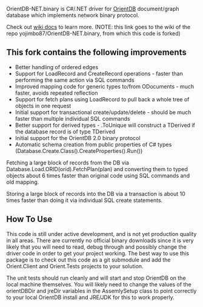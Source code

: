 OrientDB-NET.binary is C#/.NET driver for [OrientDB](http://www.orientdb.org/) document/graph database which implements network binary protocol.

Check out [wiki docs](https://github.com/yojimbo87/OrientDB-NET.binary/wiki) to learn more. (NOTE: this link goes to the wiki of the repo yojimbo87/OrientDB-NET.binary, from which this code is forked)

This fork contains the following improvements 
---------------------------------------------

* Better handling of ordered edges
* Support for LoadRecord and CreateRecord operations - faster than performing the same action via SQL commands
* Improved mapping code for generic types to/from ODocuments - much faster, avoids repeated reflection
* Support for fetch plans using LoadRecord to pull back a whole tree of objects in one request
* Initial support for transactional create/update/delete - should be much faster than multiple individual SQL commands
* Better support for derived types - .ToUnique<TBase> will construct a TDerived if the database record is of type TDerived 
* Initial support for the OrientDB 2.0 binary protocol
* Automatic schema creation from public properties of C# types (Database.Create.Class<T>().CreateProperties().Run())

Fetching a large block of records from the DB via Database.Load.ORID(orid).FetchPlan(plan) and converting them to typed objects about 6 times faster than original code using SQL commands and old mapping.

Storing a large block of records into the DB via a transaction is about 10 times faster than doing it via individual SQL create statements.

How To Use
----------

This code is still under active development, and is not yet production quality in all areas. There are currently no official binary downloads 
since it is very likely that you will need to read, debug through and possibly change the driver code in order to get your project working. The 
best way to use this package is to check out this code as a git submodule and add the Orient.Client and Orient.Tests projects to your solution.

The unit tests should run cleanly and will start and stop OrientDB on the local machine themselves. You will likely need to change the values of
the orientDBDir and jreDir variables in the AssemlySetup class to point correctly to your local OrientDB install and JRE/JDK for this to work 
properly.